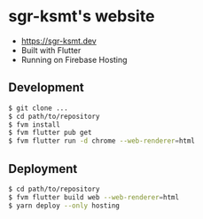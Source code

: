 # sgr-ksmt's website

- https://sgr-ksmt.dev
- Built with Flutter
- Running on Firebase Hosting

## Development

```bash
$ git clone ...
$ cd path/to/repository
$ fvm install
$ fvm flutter pub get
$ fvm flutter run -d chrome --web-renderer=html
```

## Deployment

```bash
$ cd path/to/repository
$ fvm flutter build web --web-renderer=html
$ yarn deploy --only hosting
```
